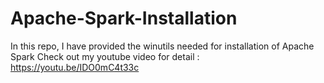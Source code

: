 # Apache-Spark-Installation

In this repo, I have provided the winutils needed for installation of Apache Spark
Check out my youtube video for detail : https://youtu.be/IDO0mC4t33c
